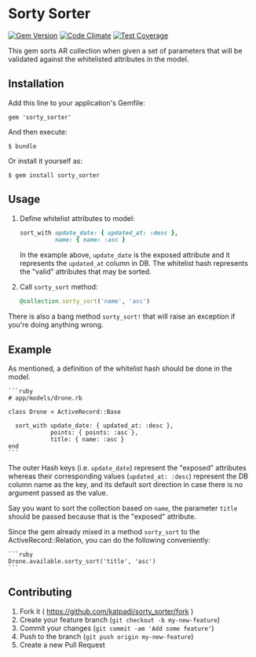 # Sorty Sorter

[![Gem Version](https://badge.fury.io/rb/sorty_sorter.svg)](https://badge.fury.io/rb/sorty_sorter)
[![Code Climate](https://codeclimate.com/github/katpadi/sorty_sorter/badges/gpa.svg)](https://codeclimate.com/github/katpadi/sorty_sorter)
[![Test Coverage](https://codeclimate.com/github/katpadi/sorty_sorter/badges/coverage.svg)](https://codeclimate.com/github/katpadi/sorty_sorter/coverage)

This gem sorts AR collection when given a set of parameters that will be validated against the whitelisted attributes in the model.

## Installation

Add this line to your application's Gemfile:

    gem 'sorty_sorter'

And then execute:

    $ bundle

Or install it yourself as:

    $ gem install sorty_sorter

## Usage

1. Define whitelist attributes to model:

    ```ruby
    sort_with update_date: { updated_at: :desc },
              name: { name: :asc }
    ```

   In the example above, `update_date` is the exposed attribute and it represents the `updated_at` column in DB.
   The whitelist hash represents the "valid" attributes that may be sorted.

2. Call `sorty_sort` method:

    ```ruby
    @collection.sorty_sort('name', 'asc')
    ```

There is also a bang method `sorty_sort!` that will raise an exception if you're doing anything wrong.

## Example

As mentioned, a definition of the whitelist hash should be done in the model.

    ```ruby
    # app/models/drone.rb

    class Drone < ActiveRecord::Base

      sort_with update_date: { updated_at: :desc },
                points: { points: :asc },
                title: { name: :asc }
    end
    ```

The outer Hash keys (i.e. `update_date`) represent the "exposed" attributes whereas their corresponding values (`updated_at: :desc`) represent the DB column name as the key, and its default sort direction in case there is no argument passed as the value.

Say you want to sort the collection based on `name`, the parameter `title` should be passed because that is the "exposed" attribute. 

Since the gem already mixed in a method `sorty_sort` to the ActiveRecord::Relation, you can do the following conveniently:

    ```ruby
    Drone.available.sorty_sort('title', 'asc')
    ```

## Contributing

1. Fork it ( https://github.com/katpadi/sorty_sorter/fork )
2. Create your feature branch (`git checkout -b my-new-feature`)
3. Commit your changes (`git commit -am 'Add some feature'`)
4. Push to the branch (`git push origin my-new-feature`)
5. Create a new Pull Request
